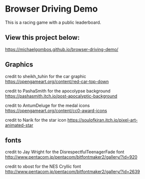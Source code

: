# Browser Driving Demo
This is a racing game with a public leaderboard.

## View this project below:
https://michaelgombos.github.io/browser-driving-demo/

## Graphics

credit to sheikh_tuhin for the car graphic
https://opengameart.org/content/red-car-top-down

credit to PashaSmith for the apocolypse background
https://pashasmith.itch.io/post-apocalyptic-background

credit to AntumDeluge for the medal icons
https://opengameart.org/content/cc0-award-icons

credit to Narik for the star icon
https://soulofkiran.itch.io/pixel-art-animated-star 

## fonts

credit to Jay Wright for the DisrespectfulTeenagerFade font
http://www.pentacom.jp/pentacom/bitfontmaker2/gallery/?id=920

credit to xbost for the NES Cryllic font
http://www.pentacom.jp/pentacom/bitfontmaker2/gallery/?id=2639



